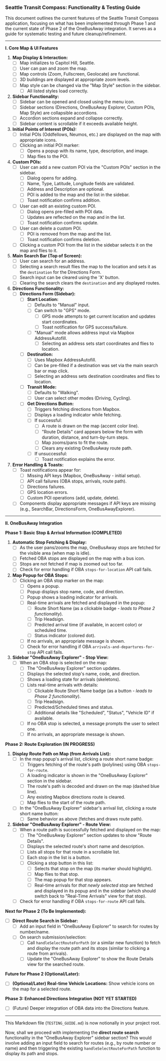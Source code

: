 
### Seattle Transit Compass: Functionality & Testing Guide

This document outlines the current features of the Seattle Transit Compass application, focusing on what has been implemented through Phase 1 and the current state of Phase 2 of the OneBusAway integration. It serves as a guide for systematic testing and future cleanup/refinement.

---

**I. Core Map & UI Features**

1.  **Map Display & Interaction:**
    *   [ ] Map initializes to Capitol Hill, Seattle.
    *   [ ] User can pan and zoom the map.
    *   [ ] Map controls (Zoom, Fullscreen, Geolocate) are functional.
    *   [ ] 3D buildings are displayed at appropriate zoom levels.
    *   [ ] Map style can be changed via the "Map Style" section in the sidebar.
        *   [ ] All listed styles load correctly.
2.  **Sidebar Functionality:**
    *   [ ] Sidebar can be opened and closed using the menu icon.
    *   [ ] Sidebar sections (Directions, OneBusAway Explorer, Custom POIs, Map Style) are collapsible accordions.
    *   [ ] Accordion sections expand and collapse correctly.
    *   [ ] Sidebar content is scrollable if it exceeds available height.
3.  **Initial Points of Interest (POIs):**
    *   [ ] Initial POIs (Oddfellows, Neumos, etc.) are displayed on the map with appropriate icons.
    *   [ ] Clicking an initial POI marker:
        *   [ ] Opens a popup with its name, type, description, and image.
        *   [ ] Map flies to the POI.
4.  **Custom POIs:**
    *   [ ] User can add a new custom POI via the "Custom POIs" section in the sidebar.
        *   [ ] Dialog opens for adding.
        *   [ ] Name, Type, Latitude, Longitude fields are validated.
        *   [ ] Address and Description are optional.
        *   [ ] POI is added to the map and the list in the sidebar.
        *   [ ] Toast notification confirms addition.
    *   [ ] User can edit an existing custom POI.
        *   [ ] Dialog opens pre-filled with POI data.
        *   [ ] Updates are reflected on the map and in the list.
        *   [ ] Toast notification confirms update.
    *   [ ] User can delete a custom POI.
        *   [ ] POI is removed from the map and the list.
        *   [ ] Toast notification confirms deletion.
    *   [ ] Clicking a custom POI from the list in the sidebar selects it on the map and flies to it.
5.  **Main Search Bar (Top of Screen):**
    *   [ ] User can search for an address.
    *   [ ] Selecting a search result flies the map to the location and sets it as the `destination` for the Directions Form.
    *   [ ] Search input can be cleared using the 'X' button.
    *   [ ] Clearing the search clears the `destination` and any displayed routes.
6.  **Directions Functionality:**
    *   [ ] **Directions Form (Sidebar):**
        *   [ ] **Start Location:**
            *   [ ] Defaults to "Manual" input.
            *   [ ] Can switch to "GPS" mode.
                *   [ ] GPS mode attempts to get current location and updates start coordinates.
                *   [ ] Toast notification for GPS success/failure.
            *   [ ] "Manual" mode allows address input via Mapbox AddressAutofill.
                *   [ ] Selecting an address sets start coordinates and flies to location.
        *   [ ] **Destination:**
            *   [ ] Uses Mapbox AddressAutofill.
            *   [ ] Can be pre-filled if a destination was set via the main search bar or map click.
            *   [ ] Selecting an address sets destination coordinates and flies to location.
        *   [ ] **Transit Mode:**
            *   [ ] Defaults to "Walking".
            *   [ ] User can select other modes (Driving, Cycling).
        *   [ ] **Get Directions Button:**
            *   [ ] Triggers fetching directions from Mapbox.
            *   [ ] Displays a loading indicator while fetching.
            *   [ ] If successful:
                *   [ ] A route is drawn on the map (accent color line).
                *   [ ] "Route Details" card appears below the form with duration, distance, and turn-by-turn steps.
                *   [ ] Map zooms/pans to fit the route.
                *   [ ] Clears any existing OneBusAway route path.
            *   [ ] If unsuccessful:
                *   [ ] Toast notification explains the error.
7.  **Error Handling & Toasts:**
    *   [ ] Toast notifications appear for:
        *   [ ] Missing API keys (Mapbox, OneBusAway - initial setup).
        *   [ ] API call failures (OBA stops, arrivals, route path).
        *   [ ] Directions failures.
        *   [ ] GPS location errors.
        *   [ ] Custom POI operations (add, update, delete).
    *   [ ] Components display appropriate messages if API keys are missing (e.g., SearchBar, DirectionsForm, OneBusAwayExplorer).

---

**II. OneBusAway Integration**

**Phase 1: Basic Stop & Arrival Information (COMPLETED)**

1.  **Automatic Stop Fetching & Display:**
    *   [ ] As the user pans/zooms the map, OneBusAway stops are fetched for the visible area (when map is idle).
    *   [ ] Fetched OBA stops are displayed on the map with a bus icon.
    *   [ ] Stops are not fetched if map is zoomed out too far.
    *   [ ] Check for error handling if OBA `stops-for-location` API call fails.
2.  **Map Popup for OBA Stops:**
    *   [ ] Clicking an OBA stop marker on the map:
        *   [ ] Opens a popup.
        *   [ ] Popup displays stop name, code, and direction.
        *   [ ] Popup shows a loading indicator for arrivals.
        *   [ ] Real-time arrivals are fetched and displayed in the popup:
            *   [ ] Route Short Name (as a clickable badge - *leads to Phase 2 functionality*).
            *   [ ] Trip Headsign.
            *   [ ] Predicted arrival time (if available, in accent color) or scheduled time.
            *   [ ] Status indicator (colored dot).
        *   [ ] If no arrivals, an appropriate message is shown.
        *   [ ] Check for error handling if OBA `arrivals-and-departures-for-stop` API call fails.
3.  **Sidebar "OneBusAway Explorer" - Stop View:**
    *   [ ] When an OBA stop is selected on the map:
        *   [ ] The "OneBusAway Explorer" section updates.
        *   [ ] Displays the selected stop's name, code, and direction.
        *   [ ] Shows a loading state for arrivals (skeletons).
        *   [ ] Lists real-time arrivals with details:
            *   [ ] Clickable Route Short Name badge (as a button - *leads to Phase 2 functionality*).
            *   [ ] Trip Headsign.
            *   [ ] Predicted/Scheduled times and status.
            *   [ ] Additional details like "Scheduled", "Status", "Vehicle ID" if available.
        *   [ ] If no OBA stop is selected, a message prompts the user to select one.
        *   [ ] If no arrivals, an appropriate message is shown.

**Phase 2: Route Exploration (IN PROGRESS)**

1.  **Display Route Path on Map (from Arrivals List):**
    *   [ ] In the map popup's arrival list, clicking a route short name badge:
        *   [ ] Triggers fetching of the route's path (polylines) using OBA `stops-for-route`.
        *   [ ] A loading indicator is shown in the "OneBusAway Explorer" section in the sidebar.
        *   [ ] The route's path is decoded and drawn on the map (dashed blue line).
        *   [ ] Any existing Mapbox directions route is cleared.
        *   [ ] Map flies to the start of the route path.
    *   [ ] In the "OneBusAway Explorer" sidebar's arrival list, clicking a route short name button:
        *   [ ] Same behavior as above (fetches and draws route path).
2.  **Sidebar "OneBusAway Explorer" - Route View:**
    *   [ ] When a route path is successfully fetched and displayed on the map:
        *   [ ] The "OneBusAway Explorer" section updates to show "Route Details".
        *   [ ] Displays the selected route's short name and description.
        *   [ ] Lists all stops for that route in a scrollable list.
        *   [ ] Each stop in the list is a button.
        *   [ ] Clicking a stop button in this list:
            *   [ ] Selects that stop on the map (its marker should highlight).
            *   [ ] Map flies to that stop.
            *   [ ] The map popup for that stop appears.
            *   [ ] Real-time arrivals for *that newly selected stop* are fetched and displayed in its popup and in the sidebar (which should switch back to "Real-Time Arrivals" view for that stop).
    *   [ ] Check for error handling if OBA `stops-for-route` API call fails.

**Next for Phase 2 (To Be Implemented):**

*   [ ] **Direct Route Search in Sidebar:**
    *   [ ] Add an input field in "OneBusAway Explorer" to search for routes by number/name.
    *   [ ] On search submission/selection:
        *   [ ] Call `handleSelectRouteForPath` (or a similar new function) to fetch and display the route path and its stops (similar to clicking a route from arrivals).
        *   [ ] Update the "OneBusAway Explorer" to show the Route Details view for the searched route.

**Future for Phase 2 (Optional/Later):**

*   [ ] **(Optional/Later) Real-time Vehicle Locations:** Show vehicle icons on the map for a selected route.

**Phase 3: Enhanced Directions Integration (NOT YET STARTED)**

*   [ ] (Future) Deeper integration of OBA data into the Directions feature.

---

This Markdown file (`TESTING_GUIDE.md`) is now notionally in your project root.

Now, shall we proceed with implementing the **direct route search** functionality in the "OneBusAway Explorer" sidebar section? This would involve adding an input field to search for routes (e.g., by route number or name) and then triggering the existing `handleSelectRouteForPath` function to display its path and stops.
